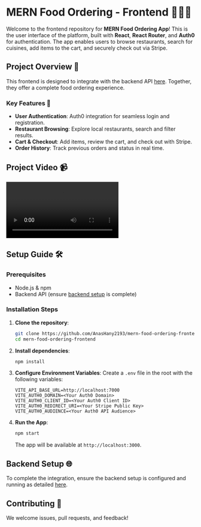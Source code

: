 # MERN Food Ordering - Frontend 🍔🍕🍜

Welcome to the frontend repository for **MERN Food Ordering App**! This is the user interface of the platform, built with **React**, **React Router**, and **Auth0** for authentication. The app enables users to browse restaurants, search for cuisines, add items to the cart, and securely check out via Stripe.

## Project Overview 🎨

This frontend is designed to integrate with the backend API [here](https://github.com/AnasHany2193/mern-food-ordering-backend). Together, they offer a complete food ordering experience.

### Key Features 🌟

- **User Authentication**: Auth0 integration for seamless login and registration.
- **Restaurant Browsing**: Explore local restaurants, search and filter results.
- **Cart & Checkout**: Add items, review the cart, and check out with Stripe.
- **Order History**: Track previous orders and status in real time.

## Project Video 📹

![A demo video](src/assets/mern-food-ordering.mp4)

## Setup Guide 🛠

### Prerequisites

- Node.js & npm
- Backend API (ensure [backend setup](https://github.com/AnasHany2193/mern-food-ordering-backend) is complete)

### Installation Steps

1. **Clone the repository**:

   ```bash
   git clone https://github.com/AnasHany2193/mern-food-ordering-frontend.git
   cd mern-food-ordering-frontend
   ```

2. **Install dependencies**:

   ```bash
   npm install
   ```

3. **Configure Environment Variables**:
   Create a `.env` file in the root with the following variables:

   ```plaintext
   VITE_API_BASE_URL=http://localhost:7000
   VITE_AUTH0_DOMAIN=<Your Auth0 Domain>
   VITE_AUTH0_CLIENT_ID=<Your Auth0 Client ID>
   VITE_AUTH0_REDIRECT_URI=<Your Stripe Public Key>
   VITE_AUTH0_AUDIENCE=<Your Auth0 API Audience>
   ```

4. **Run the App**:

   ```bash
   npm start
   ```

   The app will be available at `http://localhost:3000`.

## Backend Setup 🌐

To complete the integration, ensure the backend setup is configured and running as detailed [here](https://github.com/AnasHany2193/mern-food-ordering-backend).

## Contributing 🤝

We welcome issues, pull requests, and feedback!
